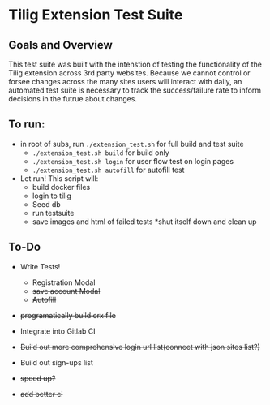 # Tilig Extension Test Suite

## Goals and Overview

This test suite was built with the intenstion of testing the functionality of
the Tilig extension across 3rd party websites. Because we cannot control or
forsee changes across the many sites users will interact with daily, an
automated test suite is necessary to track the success/failure rate to inform
decisions in the futrue about changes.

## To run:

- in root of subs, run `./extension_test.sh` for full build and test suite
  - `./extension_test.sh build` for build only
  - `./extension_test.sh login` for user flow test on login pages
  - `./extension_test.sh autofill` for autofill test
- Let run! This script will:
  - build docker files
  - login to tilig
  - Seed db
  - run testsuite
  - save images and html of failed tests \*shut itself down and clean up

## To-Do

- Write Tests!

  - Registration Modal
  - ~~save account Modal~~
  - ~~Autofill~~

- ~~programatically build crx file~~
- Integrate into Gitlab CI
- ~~Build out more comprehensive login url list(connect with json sites list?)~~
- Build out sign-ups list
- ~~speed up?~~
- ~~add better ci~~
